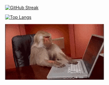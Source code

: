 
[![GitHub Streak](http://github-readme-streak-stats.herokuapp.com?user=klejdi94&hide_border=true&background=FF2D2D00&sideLabels=70A3F6&currStreakNum=70A3F6&sideNums=70A3F6&dates=70A3F6&stroke=DD272700)](https://git.io/streak-stats)

[![Top Langs](https://github-readme-stats.vercel.app/api/top-langs/?username=klejdi94&hide_border=true&bg_color=00000000&text_color=3498db&theme=tokyonight&layout=compact&exclude_repo=OS161_Labs&langs_count=10&hide=Gnuplot,QMake,CMake)](https://github.com/anuraghazra/github-readme-stats)


![](https://github.com/klejdi94/klejdi94/blob/master/giphy.gif)

